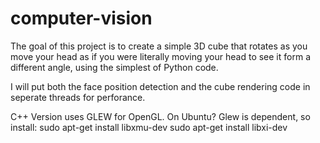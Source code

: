 computer-vision
===============

The goal of this project is to create a simple 3D cube that rotates as you move
your head as if you were literally moving your head to see it form a different
angle, using the simplest of Python code.

I will put both the face position detection and the cube rendering code in seperate
threads for perforance.

C++ Version uses GLEW for OpenGL.
On Ubuntu?  Glew is dependent, so install:
sudo apt-get install libxmu-dev
sudo apt-get install libxi-dev
